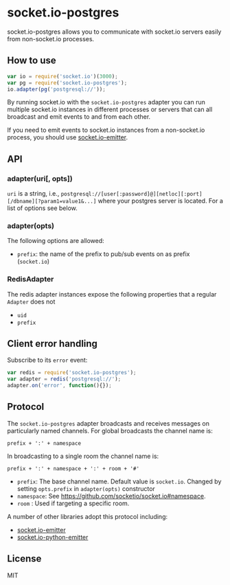 # socket.io-postgres
socket.io-postgres allows you to communicate with socket.io servers easily from non-socket.io processes.

## How to use

```js
var io = require('socket.io')(3000);
var pg = require('socket.io-postgres');
io.adapter(pg('postgresql://'));
```

By running socket.io with the `socket.io-postgres` adapter you can run
multiple socket.io instances in different processes or servers that can
all broadcast and emit events to and from each other.

If you need to emit events to socket.io instances from a non-socket.io
process, you should use [socket.io-emitter](https://github.com/socketio/socket.io-emitter).

## API

### adapter(uri[, opts])

`uri` is a string, i.e., `postgresql://[user[:password]@][netloc][:port][/dbname][?param1=value1&...]` where your postgres server
is located. For a list of options see below.

### adapter(opts)

The following options are allowed:

- `prefix`: the name of the prefix to pub/sub events on as prefix (`socket.io`)

### RedisAdapter

The redis adapter instances expose the following properties
that a regular `Adapter` does not

- `uid`
- `prefix`

## Client error handling

Subscribe to its `error` event:

```js
var redis = require('socket.io-postgres');
var adapter = redis('postgresql://');
adapter.on('error', function(){});
```

## Protocol

The `socket.io-postgres` adapter broadcasts and receives messages on particularly named channels. For global broadcasts the channel name is:
```
prefix + ':' + namespace
```

In broadcasting to a single room the channel name is:
```
prefix + ':' + namespace + ':' + room + '#'
```


- `prefix`: The base channel name. Default value is `socket.io`. Changed by setting `opts.prefix` in `adapter(opts)` constructor
- `namespace`: See https://github.com/socketio/socket.io#namespace.
- `room` : Used if targeting a specific room.

A number of other libraries adopt this protocol including:

- [socket.io-emitter](https://github.com/socketio/socket.io-emitter)
- [socket.io-python-emitter](https://github.com/socketio/socket.io-redis)


## License

MIT
